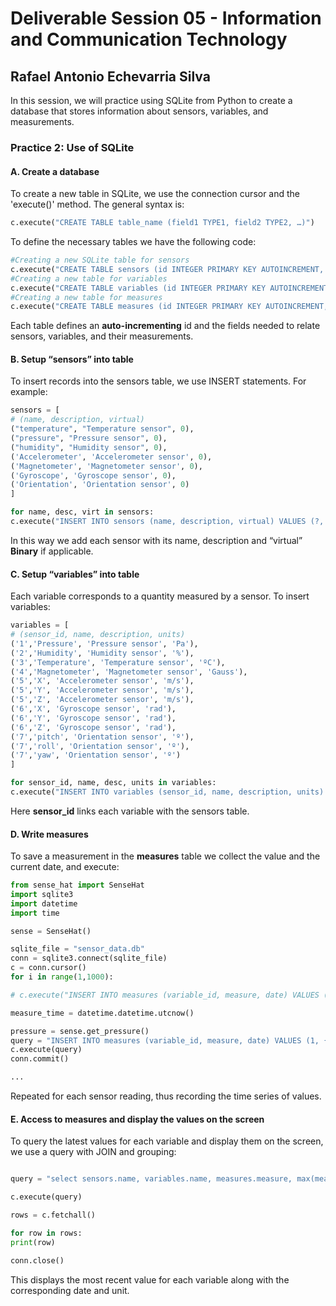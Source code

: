 # Deliverable Session 05 - Information and Communication Technology

## Rafael Antonio Echevarria Silva

In this session, we will practice using SQLite from Python to create a database that stores information about sensors, variables, and measurements.

### Practice 2: Use of SQLite

#### A. Create a database

To create a new table in SQLite, we use the connection cursor and the 'execute()' method. The general syntax is:

```python
c.execute("CREATE TABLE table_name (field1 TYPE1, field2 TYPE2, …)")
```
To define the necessary tables we have the following code:

```python
#Creating a new SQLite table for sensors
c.execute("CREATE TABLE sensors (id INTEGER PRIMARY KEY AUTOINCREMENT, name TEXT NOT NULL, description TEXT, virtual INTEGER)")
#Creating a new table for variables
c.execute("CREATE TABLE variables (id INTEGER PRIMARY KEY AUTOINCREMENT, sensor_id INTEGER, name TEXT NOT NULL, description TEXT, units TEXT)")
#Creating a new table for measures
c.execute("CREATE TABLE measures (id INTEGER PRIMARY KEY AUTOINCREMENT, variable_id INTEGER, measure REAL, date TEXT)")
```

Each table defines an **auto-incrementing** id and the fields needed to relate sensors, variables, and their measurements.

#### B. Setup “sensors” into table

To insert records into the sensors table, we use INSERT statements. For example:

```python
sensors = [ 
# (name, description, virtual) 
("temperature", "Temperature sensor", 0), 
("pressure", "Pressure sensor", 0), 
("humidity", "Humidity sensor", 0), 
('Accelerometer', 'Accelerometer sensor', 0), 
('Magnetometer', 'Magnetometer sensor', 0), 
('Gyroscope', 'Gyroscope sensor', 0), 
('Orientation', 'Orientation sensor', 0) 
]

for name, desc, virt in sensors: 
c.execute("INSERT INTO sensors (name, description, virtual) VALUES (?, ?, ?)",(name, desc, virt))
```

In this way we add each sensor with its name, description and “virtual” **Binary** if applicable.

#### C. Setup “variables” into table

Each variable corresponds to a quantity measured by a sensor. To insert variables:

```python
variables = [ 
# (sensor_id, name, description, units) 
('1','Pressure', 'Pressure sensor', 'Pa'), 
('2','Humidity', 'Humidity sensor', '%'), 
('3','Temperature', 'Temperature sensor', 'ºC'), 
('4','Magnetometer', 'Magnetometer sensor', 'Gauss'), 
('5','X', 'Accelerometer sensor', 'm/s'), 
('5','Y', 'Accelerometer sensor', 'm/s'), 
('5','Z', 'Accelerometer sensor', 'm/s'), 
('6','X', 'Gyroscope sensor', 'rad'), 
('6','Y', 'Gyroscope sensor', 'rad'), 
('6','Z', 'Gyroscope sensor', 'rad'), 
('7','pitch', 'Orientation sensor', 'º'), 
('7','roll', 'Orientation sensor', 'º'), 
('7','yaw', 'Orientation sensor', 'º')
]

for sensor_id, name, desc, units in variables: 
c.execute("INSERT INTO variables (sensor_id, name, description, units) VALUES (?, ?, ?, ?)",(sensor_id, name, desc, units))
```
Here **sensor_id** links each variable with the sensors table.

#### D. Write measures

To save a measurement in the **measures** table we collect the value and the current date, and execute:

```python
from sense_hat import SenseHat
import sqlite3
import datetime
import time

sense = SenseHat()

sqlite_file = "sensor_data.db"
conn = sqlite3.connect(sqlite_file)
c = conn.cursor()
for i in range(1,1000): 

# c.execute("INSERT INTO measures (variable_id, measure, date) VALUES (variable_id, {0},'{1:%Y-%m-%d %H:%M:%S.%f}')".format(measure_value, measure_time)) 

measure_time = datetime.datetime.utcnow() 

pressure = sense.get_pressure() 
query = "INSERT INTO measures (variable_id, measure, date) VALUES (1, {0},'{1:%Y-%m-%d %H:%M:%S.%f}')".format(pressure, measure_time)
c.execute(query)
conn.commit()

...
```
Repeated for each sensor reading, thus recording the time series of values.

#### E. Access to measures and display the values ​​on the screen

To query the latest values ​​for each variable and display them on the screen, we use a query with JOIN and grouping:

```python

query = "select sensors.name, variables.name, measures.measure, max(measures.date), variables.units from sensors, variables, measures where sensors.id = variables.sensor_id and variables.id = measures.variable_id group by variables.id"

c.execute(query)

rows = c.fetchall()

for row in rows:
print(row)

conn.close()
```
This displays the most recent value for each variable along with the corresponding date and unit.